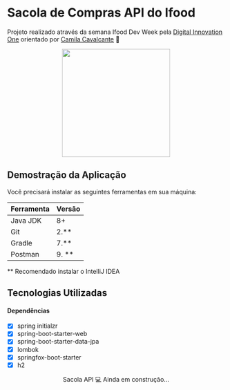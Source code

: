 # Sacola de Compras API do Ifood

Projeto realizado através da semana Ifood Dev Week pela [Digital Innovation One](https://web.dio.me/) orientado por [Camila Cavalcante](https://github.com/cami-la) 🥰 

<p align = "center">
<img src="https://cdn.myportfolio.com/c8489c04-75f1-4bdc-b062-ae01d51f5d5a/fcb194b3-a92b-493c-b188-3f5c5b24be79_rwc_0x0x1244x1656x1244.gif?h=359beff13f479fa800ac187575330956" height="250em">

## Demostração da Aplicação

Você precisará instalar as seguintes ferramentas em sua máquina:

| Ferramenta | Versão |
| ---------- | ------ |
| Java JDK | 8+ |
| Git | 2.** |
| Gradle | 7.** |
| Postman | 9. **|

** Recomendado instalar o IntelliJ IDEA

## Tecnologias Utilizadas

#### Dependências

- [x] spring initialzr	
- [x] spring-boot-starter-web	
- [x] spring-boot-starter-data-jpa	
- [x] lombok	
- [x] springfox-boot-starter
- [x] h2

<p align="center"> Sacola API 💻 Ainda em construção...

